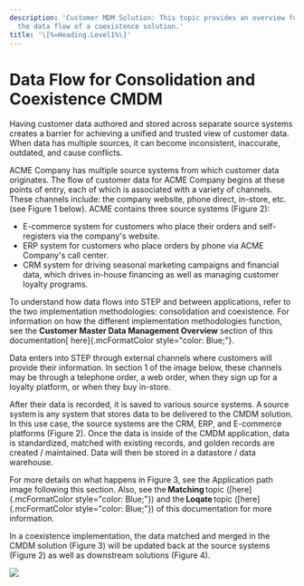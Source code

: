 ```yaml
---
description: 'Customer MDM Solution: This topic provides an overview for
  the data flow of a coexistence solution.'
title: '\[%=Heading.Level1%\]'
---
```


Data Flow for Consolidation and Coexistence CMDM
================================================

Having customer data authored and stored across separate source systems
creates a barrier for achieving a unified and trusted view of customer
data. When data has multiple sources, it can become inconsistent,
inaccurate, outdated, and cause conflicts.

ACME Company has multiple source systems from which customer data
originates. The flow of customer data for ACME Company begins at these
points of entry, each of which is associated with a variety of channels.
These channels include: the company website, phone direct, in-store,
etc. (see Figure 1 below). ACME contains three source systems (Figure
2):

-   E-commerce system for customers who place their orders and
    self-registers via the company's website.
-   ERP system for customers who place orders by phone via ACME
    Company's call center.
-   CRM system for driving seasonal marketing campaigns and financial
    data, which drives in-house financing as well as managing customer
    loyalty programs.

To understand how data flows into STEP and between applications, refer
to the two implementation methodologies: consolidation and coexistence.
For information on how the different implementation methodologies
function, see the **Customer Master Data Management Overview** section
of this documentation[ here]{.mcFormatColor style="color: Blue;"}.

Data enters into STEP through external channels where customers will
provide their information. In section 1 of the image below, these
channels may be through a telephone order, a web order, when they sign
up for a loyalty platform, or when they buy in-store.

After their data is recorded, it is saved to various source systems.
A source system is any system that stores data to be delivered to the
CMDM solution. In this use case, the source systems are the CRM, ERP,
and E-commerce platforms (Figure 2). Once the data is inside of the CMDM
application, data is standardized, matched with existing records, and
golden records are created / maintained. Data will then be stored in a
datastore / data warehouse.

For more details on what happens in Figure 3, see the Application path
image following this section. Also, see the **Matching** topic
([here]{.mcFormatColor style="color: Blue;"}) and the **Loqate** topic
([here]{.mcFormatColor style="color: Blue;"}) of this documentation for
more information.

In a coexistence implementation, the data matched and merged in the CMDM
solution (Figure 3) will be updated back at the source systems (Figure
2) as well as downstream solutions (Figure 4).

![](../../../../../Resources/Images/Solution%20Enablement/CMDM/Data%20Flow/System%20Flow.png)
